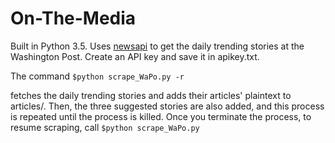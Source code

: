 # On-The-Media

Built in Python 3.5.  Uses [newsapi](https://newsapi.org) to get the daily trending stories at the Washington Post.  Create an API key and save it in apikey.txt.

The command
    `$python scrape_WaPo.py -r`

fetches the daily trending stories and adds their articles' plaintext to articles/.  Then, the three suggested stories are also added, and this process is repeated until the process is killed.  Once you terminate the process, to resume scraping, call
    `$python scrape_WaPo.py`
